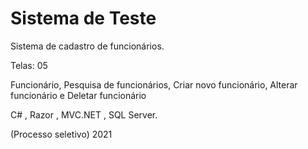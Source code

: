 # Sistema de Teste

Sistema de cadastro de funcionários.

Telas: 05

Funcionário, Pesquisa de funcionários, Criar novo funcionário, Alterar funcionário e Deletar funcionário

C# , Razor , MVC.NET , SQL Server.

(Processo seletivo) 2021
